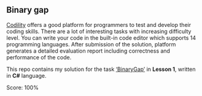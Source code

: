 ## Binary gap
 [Codility](https://app.codility.com/programmers/) offers a good platform for programmers to test and develop their coding skills. There are a lot of interesting tasks with increasing difficulty level. You can write your code in the built-in code editor which supports 14 programming languages. After submission of the solution, platform generates a detailed evaluation report including correctness and performance of the code.

This repo contains my solution for the task [‘BinaryGap’](https://app.codility.com/programmers/lessons/1-iterations/binary_gap/) in **Lesson 1**, written in **C#** language.

Score: 100%
